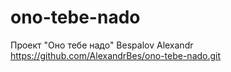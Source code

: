 # ono-tebe-nado
Проект "Оно тебе надо"
Bespalov Alexandr
https://github.com/AlexandrBes/ono-tebe-nado.git
